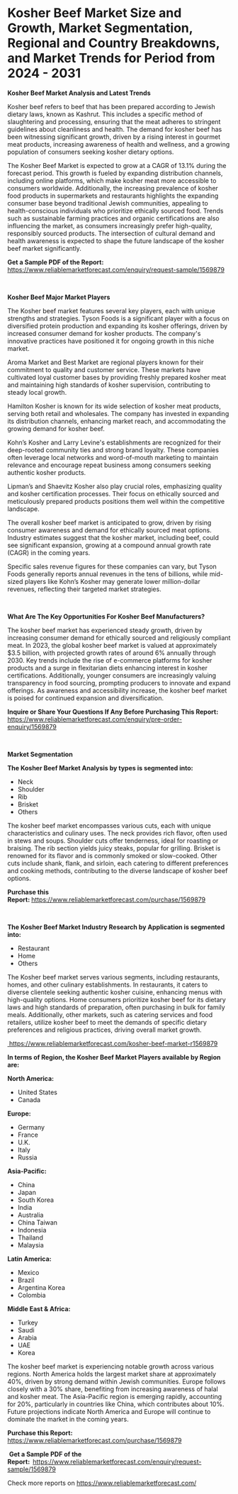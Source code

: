 <p><h1>Kosher Beef Market Size and Growth, Market Segmentation, Regional and Country Breakdowns, and Market Trends for Period from 2024 -  2031</h1></p><p><strong>Kosher Beef Market Analysis and Latest Trends</strong></p>
<p><p>Kosher beef refers to beef that has been prepared according to Jewish dietary laws, known as Kashrut. This includes a specific method of slaughtering and processing, ensuring that the meat adheres to stringent guidelines about cleanliness and health. The demand for kosher beef has been witnessing significant growth, driven by a rising interest in gourmet meat products, increasing awareness of health and wellness, and a growing population of consumers seeking kosher dietary options.</p><p>The Kosher Beef Market is expected to grow at a CAGR of 13.1% during the forecast period. This growth is fueled by expanding distribution channels, including online platforms, which make kosher meat more accessible to consumers worldwide. Additionally, the increasing prevalence of kosher food products in supermarkets and restaurants highlights the expanding consumer base beyond traditional Jewish communities, appealing to health-conscious individuals who prioritize ethically sourced food. Trends such as sustainable farming practices and organic certifications are also influencing the market, as consumers increasingly prefer high-quality, responsibly sourced products. The intersection of cultural demand and health awareness is expected to shape the future landscape of the kosher beef market significantly.</p></p>
<p><strong>Get a Sample PDF of the Report:&nbsp;</strong> <a href="https://www.reliablemarketforecast.com/enquiry/request-sample/1569879?utm_campaign=1108&utm_medium=2&utm_source=Github&utm_content=ia&utm_term=29122024&utm_id=kosher-beef">https://www.reliablemarketforecast.com/enquiry/request-sample/1569879</a></p>
<p>&nbsp;</p>
<p><strong>Kosher Beef Major Market Players</strong></p>
<p><p>The Kosher beef market features several key players, each with unique strengths and strategies. Tyson Foods is a significant player with a focus on diversified protein production and expanding its kosher offerings, driven by increased consumer demand for kosher products. The company's innovative practices have positioned it for ongoing growth in this niche market.</p><p>Aroma Market and Best Market are regional players known for their commitment to quality and customer service. These markets have cultivated loyal customer bases by providing freshly prepared kosher meat and maintaining high standards of kosher supervision, contributing to steady local growth.</p><p>Hamilton Kosher is known for its wide selection of kosher meat products, serving both retail and wholesales. The company has invested in expanding its distribution channels, enhancing market reach, and accommodating the growing demand for kosher beef.</p><p>Kohn’s Kosher and Larry Levine's establishments are recognized for their deep-rooted community ties and strong brand loyalty. These companies often leverage local networks and word-of-mouth marketing to maintain relevance and encourage repeat business among consumers seeking authentic kosher products.</p><p>Lipman’s and Shaevitz Kosher also play crucial roles, emphasizing quality and kosher certification processes. Their focus on ethically sourced and meticulously prepared products positions them well within the competitive landscape.</p><p>The overall kosher beef market is anticipated to grow, driven by rising consumer awareness and demand for ethically sourced meat options. Industry estimates suggest that the kosher market, including beef, could see significant expansion, growing at a compound annual growth rate (CAGR) in the coming years.</p><p>Specific sales revenue figures for these companies can vary, but Tyson Foods generally reports annual revenues in the tens of billions, while mid-sized players like Kohn’s Kosher may generate lower million-dollar revenues, reflecting their targeted market strategies.</p></p>
<p>&nbsp;</p>
<p><strong>What Are The Key Opportunities For Kosher Beef Manufacturers?</strong></p>
<p><p>The kosher beef market has experienced steady growth, driven by increasing consumer demand for ethically sourced and religiously compliant meat. In 2023, the global kosher beef market is valued at approximately $3.5 billion, with projected growth rates of around 6% annually through 2030. Key trends include the rise of e-commerce platforms for kosher products and a surge in flexitarian diets enhancing interest in kosher certifications. Additionally, younger consumers are increasingly valuing transparency in food sourcing, prompting producers to innovate and expand offerings. As awareness and accessibility increase, the kosher beef market is poised for continued expansion and diversification.</p></p>
<p><strong>Inquire or Share Your Questions If Any Before Purchasing This Report:</strong> <a href="https://www.reliablemarketforecast.com/enquiry/pre-order-enquiry/1569879?utm_campaign=1108&utm_medium=2&utm_source=Github&utm_content=ia&utm_term=29122024&utm_id=kosher-beef">https://www.reliablemarketforecast.com/enquiry/pre-order-enquiry/1569879</a></p>
<p>&nbsp;</p>
<p><strong>Market Segmentation</strong></p>
<p><strong>The Kosher Beef Market Analysis by types is segmented into:</strong></p>
<p><ul><li>Neck</li><li>Shoulder</li><li>Rib</li><li>Brisket</li><li>Others</li></ul></p>
<p><p>The kosher beef market encompasses various cuts, each with unique characteristics and culinary uses. The neck provides rich flavor, often used in stews and soups. Shoulder cuts offer tenderness, ideal for roasting or braising. The rib section yields juicy steaks, popular for grilling. Brisket is renowned for its flavor and is commonly smoked or slow-cooked. Other cuts include shank, flank, and sirloin, each catering to different preferences and cooking methods, contributing to the diverse landscape of kosher beef options.</p></p>
<p><strong>Purchase this Report:&nbsp;</strong><a href="https://www.reliablemarketforecast.com/purchase/1569879?utm_campaign=1108&utm_medium=2&utm_source=Github&utm_content=ia&utm_term=29122024&utm_id=kosher-beef">https://www.reliablemarketforecast.com/purchase/1569879</a></p>
<p>&nbsp;</p>
<p><strong>The Kosher Beef Market Industry Research by Application is segmented into:</strong></p>
<p><ul><li>Restaurant</li><li>Home</li><li>Others</li></ul></p>
<p><p>The Kosher beef market serves various segments, including restaurants, homes, and other culinary establishments. In restaurants, it caters to diverse clientele seeking authentic kosher cuisine, enhancing menus with high-quality options. Home consumers prioritize kosher beef for its dietary laws and high standards of preparation, often purchasing in bulk for family meals. Additionally, other markets, such as catering services and food retailers, utilize kosher beef to meet the demands of specific dietary preferences and religious practices, driving overall market growth.</p></p>
<p><a href="https://www.reliablemarketforecast.com/kosher-beef-market-r1569879?utm_campaign=1108&utm_medium=2&utm_source=Github&utm_content=ia&utm_term=29122024&utm_id=kosher-beef">&nbsp;https://www.reliablemarketforecast.com/kosher-beef-market-r1569879</a></p>
<p><strong>In terms of Region, the Kosher Beef Market Players available by Region are:</strong></p>
<p>
    <p> <strong> North America: </strong>
        <ul>
            <li>United States</li>
            <li>Canada</li>
        </ul>
        </p> 
    <p> <strong> Europe: </strong>
        <ul>
            <li>Germany</li>
            <li>France</li>
            <li>U.K.</li>
            <li>Italy</li>
            <li>Russia</li>
        </ul>
        </p> 
    <p> <strong> Asia-Pacific: </strong>
        <ul>
            <li>China</li>
            <li>Japan</li>
            <li>South Korea</li>
            <li>India</li>
            <li>Australia</li>
            <li>China Taiwan</li>
            <li>Indonesia</li>
            <li>Thailand</li>
            <li>Malaysia</li>
        </ul>
        </p> 
    <p> <strong> Latin America: </strong>
        <ul>
            <li>Mexico</li>
            <li>Brazil</li>
            <li>Argentina Korea</li>
            <li>Colombia</li>
        </ul>
        </p> 
    <p> <strong> Middle East & Africa: </strong>
        <ul>
            <li>Turkey</li>
            <li>Saudi</li>
            <li>Arabia</li>
            <li>UAE</li>
            <li>Korea</li>
        </ul>
    </p>
    </p>
<p><p>The kosher beef market is experiencing notable growth across various regions. North America holds the largest market share at approximately 40%, driven by strong demand within Jewish communities. Europe follows closely with a 30% share, benefiting from increasing awareness of halal and kosher meat. The Asia-Pacific region is emerging rapidly, accounting for 20%, particularly in countries like China, which contributes about 10%. Future projections indicate North America and Europe will continue to dominate the market in the coming years.</p></p>
<p><strong>Purchase this Report: </strong><a href="https://www.reliablemarketforecast.com/purchase/1569879?utm_campaign=1108&utm_medium=2&utm_source=Github&utm_content=ia&utm_term=29122024&utm_id=kosher-beef">https://www.reliablemarketforecast.com/purchase/1569879</a></p>
<p>&nbsp;<strong>Get a Sample PDF of the Report:&nbsp;&nbsp;</strong><a href="https://www.reliablemarketforecast.com/enquiry/request-sample/1569879?utm_campaign=1108&utm_medium=2&utm_source=Github&utm_content=ia&utm_term=29122024&utm_id=kosher-beef">https://www.reliablemarketforecast.com/enquiry/request-sample/1569879</a></p>
<p><strong></strong></p>
<p>Check more reports on <a href="https://www.reliablemarketforecast.com/?utm_campaign=1108&utm_medium=2&utm_source=Github&utm_content=ia&utm_term=29122024&utm_id=kosher-beef">https://www.reliablemarketforecast.com/</a></p>